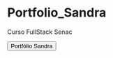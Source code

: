 # Portfolio_Sandra
Curso FullStack Senac

<a href="https://github.com/sandraosouza23/Portfolio_Sandra">
<button>Portfólio Sandra</button>
</a>
